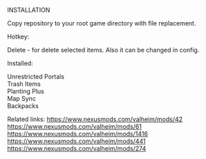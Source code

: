 INSTALLATION

Copy repository to your root game directory with file replacement.

Hotkey:

Delete - for delete selected items. Also it can be changed in config.

Installed:

Unrestricted Portals  
Trash Items  
Planting Plus  
Map Sync  
Backpacks

Related links:
https://www.nexusmods.com/valheim/mods/42
https://www.nexusmods.com/valheim/mods/61
https://www.nexusmods.com/valheim/mods/1416
https://www.nexusmods.com/valheim/mods/441
https://www.nexusmods.com/valheim/mods/274


